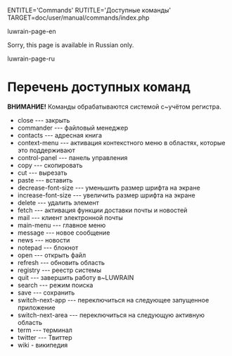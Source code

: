 
ENTITLE='Commands'
RUTITLE='Доступные команды'
TARGET=doc/user/manual/commands/index.php

luwrain-page-en

Sorry, this page is available in Russian only.

luwrain-page-ru

#                                      Перечень доступных команд 

**ВНИМАНИЕ!**  Команды обрабатываются системой с~учётом регистра.

* close --- закрыть
* commander --- файловый менеджер
* contacts --- адресная книга
* context-menu --- активация контекстного меню в областях, которые это поддерживают
* control-panel --- панель управления
* copy --- скопировать
* cut --- вырезать
* paste --- вставить
* decrease-font-size --- уменьшить размер шрифта на экране
* increase-font-size --- увеличить размер шрифта на экране
* delete --- удалить элемент
* fetch --- активация функции доставки почты и новостей
* mail --- клиент электронной почты
* main-menu --- главное меню
* message --- новое сообщение
* news --- новости
* notepad --- блокнот
* open --- открыть файл
* refresh --- обновить область
* registry --- реестр системы
* quit --- завершить работу в~LUWRAIN
* search --- режим поиска
* save --- сохранить
* switch-next-app --- переключиться на следующее запущенное  приложение
* switch-next-area --- переключиться на следующую активную область
* term --- терминал
* twitter --- Твиттер
* wiki - википедия
